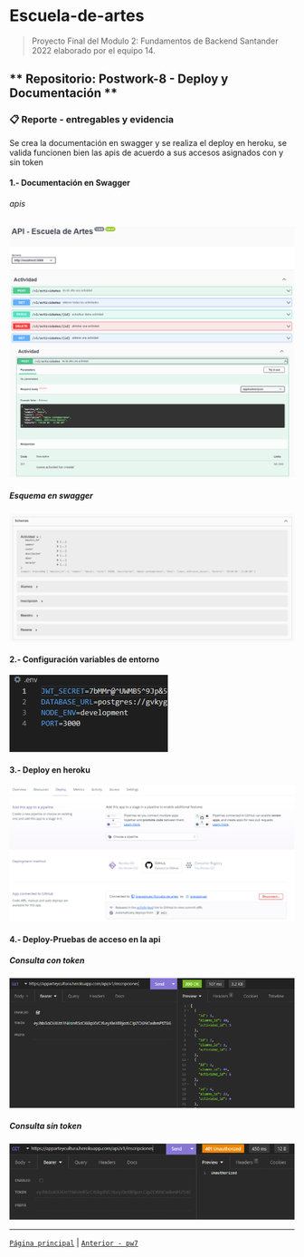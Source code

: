 # Escuela-de-artes

>Proyecto Final del Modulo 2: Fundamentos de Backend Santander 2022 elaborado por el equipo 14.

## ** Repositorio: Postwork-8 - Deploy y Documentación **

### 📋 Reporte - entregables y evidencia

Se crea la documentación en swagger y se realiza el deploy en heroku, se valida funcionen bien las apis de acuerdo a sus accesos asignados con y sin token

#### 1.- Documentación en Swagger

###### apis
<img src="img/1A.swagger.png" alt="ejemplo swagger 1" >
<img src="img/1B.swagger.png" alt="ejemplo swagger 2" >

##### Esquema en swagger
<img src="img/1C.swagger.png" alt="ejemplo swagger 3" >

#### 2.- Configuración variables de entorno
<img src="img/2.variblesentorno.png" alt="Variables Entorno" >

#### 3.- Deploy en heroku
<img src="img/3.deployheroku.png" alt="Deploy en heroku" >

#### 4.- Deploy-Pruebas de acceso en la api

##### Consulta con token
<img src="img/4.consultacontoken.png" alt="Deploy en heroku" >

##### Consulta sin token
<img src="img/4.consultasintoken.png" alt="Deploy en heroku" >


-------
[`Página principal`](../../README.md) | [`Anterior - pw7`](../pw7/README.md)
